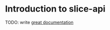 # Introduction to slice-api

TODO: write [great documentation](http://jacobian.org/writing/what-to-write/)
